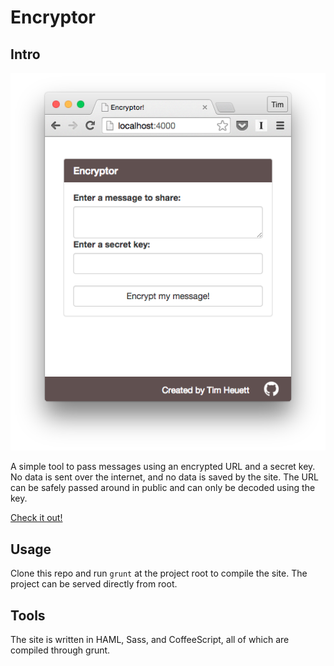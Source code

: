 # Encryptor

## Intro

![Screenshot](https://raw.githubusercontent.com/TimHugh/encryptor/master/screenshot.png)

A simple tool to pass messages using an encrypted URL and a secret key. No data is sent over the internet, and no data is saved by the site. The URL can be safely passed around in public and can only be decoded using the key.

[Check it out!](http://timhugh.github.io/encryptor)

## Usage

Clone this repo and run `grunt` at the project root to compile the site. The project can be served directly from root.

## Tools

The site is written in HAML, Sass, and CoffeeScript, all of which are compiled through grunt.
